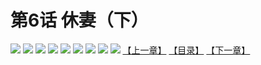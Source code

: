 # 第6话 休妻（下）
![](https://mhpic.xiaomingtaiji.net/comic/D/斗破苍穹拆分版/6话/1.jpg-zymk.middle.webp)
![](https://mhpic.xiaomingtaiji.net/comic/D/斗破苍穹拆分版/6话/2.jpg-zymk.middle.webp)
![](https://mhpic.xiaomingtaiji.net/comic/D/斗破苍穹拆分版/6话/3.jpg-zymk.middle.webp)
![](https://mhpic.xiaomingtaiji.net/comic/D/斗破苍穹拆分版/6话/4.jpg-zymk.middle.webp)
![](https://mhpic.xiaomingtaiji.net/comic/D/斗破苍穹拆分版/6话/5.jpg-zymk.middle.webp)
![](https://mhpic.xiaomingtaiji.net/comic/D/斗破苍穹拆分版/6话/6.jpg-zymk.middle.webp)
![](https://mhpic.xiaomingtaiji.net/comic/D/斗破苍穹拆分版/6话/7.jpg-zymk.middle.webp)
![](https://mhpic.xiaomingtaiji.net/comic/D/斗破苍穹拆分版/6话/8.jpg-zymk.middle.webp)
![](https://mhpic.xiaomingtaiji.net/comic/D/斗破苍穹拆分版/6话/9.jpg-zymk.middle.webp)
[【上一章】](./5.md)
[【目录】](./README.md)
[【下一章】](./7.md)
